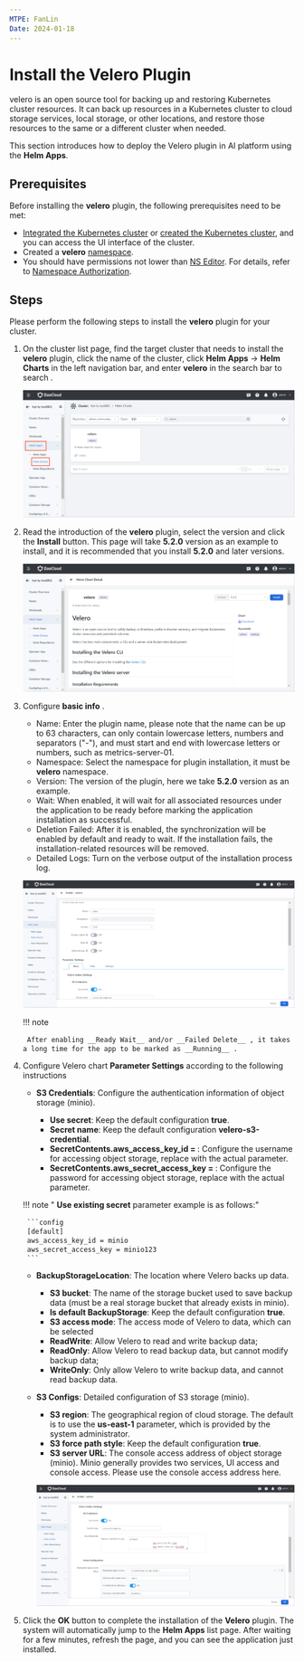 ```yaml
---
MTPE: FanLin
Date: 2024-01-18
---
```


# Install the Velero Plugin

velero is an open source tool for backing up and restoring Kubernetes cluster resources. It can back up resources in a Kubernetes cluster to cloud storage services, local storage, or other locations, and restore those resources to the same or a different cluster when needed.

This section introduces how to deploy the Velero plugin in AI platform using the __Helm Apps__.

## Prerequisites

Before installing the __velero__ plugin, the following prerequisites need to be met:

- [Integrated the Kubernetes cluster](../clusters/integrate-cluster.md) or
  [created the Kubernetes cluster](../clusters/create-cluster.md),
  and you can access the UI interface of the cluster.
- Created a __velero__ [namespace](../namespaces/createns.md).
- You should have permissions not lower than
  [NS Editor](../permissions/permission-brief.md#ns-editor).
  For details, refer to [Namespace Authorization](../namespaces/createns.md).

## Steps

Please perform the following steps to install the __velero__ plugin for your cluster.

1. On the cluster list page, find the target cluster that needs to install the __velero__ plugin, click the name of the cluster, click __Helm Apps__ -> __Helm Charts__ in the left navigation bar, and enter __velero__ in the search bar to search .

    ![Find velero](../images/backup1.png)

2. Read the introduction of the __velero__ plugin, select the version and click the __Install__ button. This page will take __5.2.0__ version as an example to install, and it is recommended that you install __5.2.0__ and later versions.

    ![Install velero](../images/backup2.png)

3. Configure __basic info__ .

    - Name: Enter the plugin name, please note that the name can be up to 63 characters, can only contain lowercase letters, numbers and separators ("-"), and must start and end with lowercase letters or numbers, such as metrics-server-01.
    - Namespace: Select the namespace for plugin installation, it must be __velero__ namespace.
    - Version: The version of the plugin, here we take __5.2.0__ version as an example.
    - Wait: When enabled, it will wait for all associated resources under the application to be ready before marking the application installation as successful.
    - Deletion Failed: After it is enabled, the synchronization will be enabled by default and ready to wait. If the installation fails, the installation-related resources will be removed.
    - Detailed Logs: Turn on the verbose output of the installation process log.

    ![Basic Info](../images/backup3.png)

    !!! note

        After enabling __Ready Wait__ and/or __Failed Delete__ , it takes a long time for the app to be marked as __Running__ .

4. Configure Velero chart __Parameter Settings__ according to the following instructions

    - __S3 Credentials__: Configure the authentication information of object storage (minio).

        - __Use secret__: Keep the default configuration __true__.
        - __Secret name__: Keep the default configuration __velero-s3-credential__.
        - __SecretContents.aws_access_key_id = <modifiy>__: Configure the username for accessing object storage, replace __<modifiy>__ with the actual parameter.
        - __SecretContents.aws_secret_access_key = <modifiy>__: Configure the password for accessing object storage, replace __<modifiy>__ with the actual parameter.

    !!! note " __Use existing secret__ parameter example is as follows:"

        ```config
        [default]
        aws_access_key_id = minio
        aws_secret_access_key = minio123
        ```

    - __BackupStorageLocation__: The location where Velero backs up data.
        - __S3 bucket__: The name of the storage bucket used to save backup data (must be a real storage bucket that already exists in minio).
        - __Is default BackupStorage__: Keep the default configuration __true__.
        - __S3 access mode__: The access mode of Velero to data, which can be selected
        - __ReadWrite__: Allow Velero to read and write backup data;
        - __ReadOnly__: Allow Velero to read backup data, but cannot modify backup data;
        - __WriteOnly__: Only allow Velero to write backup data, and cannot read backup data.

    - __S3 Configs__: Detailed configuration of S3 storage (minio).
        - __S3 region__: The geographical region of cloud storage. The default is to use the __us-east-1__ parameter, which is provided by the system administrator.
        - __S3 force path style__: Keep the default configuration __true__.
        - __S3 server URL__: The console access address of object storage (minio). Minio generally provides two services, UI access and console access. Please use the console access address here.

        ![Parameter Settings](../images/backup4.png)

5. Click the __OK__ button to complete the installation of the __Velero__ plugin. The system will automatically jump to the __Helm Apps__ list page. After waiting for a few minutes, refresh the page, and you can see the application just installed.
